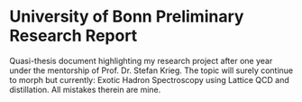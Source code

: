 # University of Bonn Preliminary Research Report 

Quasi-thesis document highlighting my research project after one year under the mentorship of Prof. Dr. Stefan Krieg. The topic will surely continue to morph but currently: Exotic Hadron Spectroscopy using Lattice QCD and distillation. All mistakes therein are mine. 